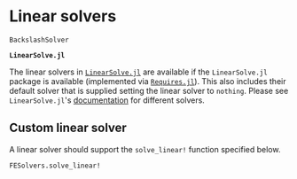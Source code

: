 # Linear solvers
```@docs
BackslashSolver
```

**`LinearSolve.jl`**

The linear solvers in [`LinearSolve.jl`](https://github.com/SciML/LinearSolve.jl) are available 
if the `LinearSolve.jl` package is available (implemented via [`Requires.jl`](https://github.com/JuliaPackaging/Requires.jl)).
This also includes their default solver that is supplied setting the linear solver to `nothing`. 
Please see `LinearSolve.jl`'s [documentation](https://docs.sciml.ai/LinearSolve/stable/) for different solvers. 

## Custom linear solver
A linear solver should support the `solve_linear!` function specified below. 

```@docs
FESolvers.solve_linear!
```